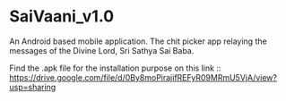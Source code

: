 # SaiVaani_v1.0
An Android based mobile application. 
The chit picker app relaying the messages of the Divine Lord, Sri Sathya Sai Baba.

Find the .apk file for the installation purpose on this link :: https://drive.google.com/file/d/0By8moPirajifREFyR09MRmU5VjA/view?usp=sharing
